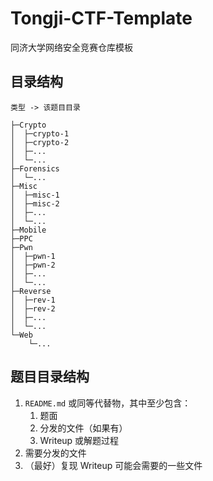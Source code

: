 # Tongji-CTF-Template
同济大学网络安全竞赛仓库模板

## 目录结构

`类型 -> 该题目目录`

```
├─Crypto
│  ├─crypto-1
│  ├─crypto-2
│  ├─...
│  └─...
├─Forensics
│  └─...
├─Misc
│  ├─misc-1
│  ├─misc-2
│  ├─...
│  └─...
├─Mobile
├─PPC
├─Pwn
│  ├─pwn-1
│  ├─pwn-2
│  ├─...
│  └─...
├─Reverse
│  ├─rev-1
│  ├─rev-2
│  ├─...
│  └─...
└─Web
    └─...
```

## 题目目录结构

1. `README.md` 或同等代替物，其中至少包含：
   1. 题面
   2. 分发的文件（如果有）
   3. Writeup 或解题过程
2. 需要分发的文件
3. （最好）复现 Writeup 可能会需要的一些文件